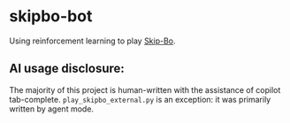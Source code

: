 # skipbo-bot
Using reinforcement learning to play [Skip-Bo](https://en.wikipedia.org/wiki/Skip-Bo).

## AI usage disclosure:
The majority of this project is human-written with the assistance of copilot tab-complete. `play_skipbo_external.py` is an exception: it was primarily written by agent mode.